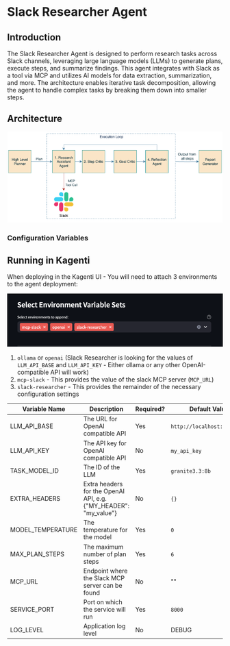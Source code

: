 # Slack Researcher Agent

## Introduction

The Slack Researcher Agent is designed to perform research tasks across Slack channels, leveraging large language models (LLMs) to generate plans, execute steps, and summarize findings. This agent integrates with Slack as a tool via MCP and utilizes AI models for data extraction, summarization, and more. The architecture enables iterative task decomposition, allowing the agent to handle complex tasks by breaking them down into smaller steps.

## Architecture

![alt text](docs/architecture.png)

### Configuration Variables

## Running in Kagenti
When deploying in the Kagenti UI - You will need to attach 3 environments to the agent deployment:

![alt text](docs/environments.png)

1. `ollama` or `openai` (Slack Researcher is looking for the values of `LLM_API_BASE` and `LLM_API_KEY` - Either ollama or any other OpenAI-compatible API will work)
2. `mcp-slack` - This provides the value of the slack MCP server (`MCP_URL`)
3. `slack-researcher` - This provides the remainder of the necessary configuration settings

| Variable Name | Description | Required? | Default Value | 
|---------------|-------------|-----------|---------------| 
| LLM_API_BASE | The URL for OpenAI compatible API | Yes | `http://localhost:11434/v1` | 
| LLM_API_KEY | The API key for OpenAI compatible API | No |  `my_api_key` |
| TASK_MODEL_ID | The ID of the LLM | Yes | `granite3.3:8b` | 
| EXTRA_HEADERS | Extra headers for the OpenAI API, e.g. {"MY_HEADER": "my_value"} | No | `{}` | 
| MODEL_TEMPERATURE | The temperature for the model | Yes | `0` | 
| MAX_PLAN_STEPS | The maximum number of plan steps | Yes | `6` | 
| MCP_URL | Endpoint where the Slack MCP server can be found | No |  "" | 
| SERVICE_PORT | Port on which the service will run | Yes | `8000` |
| LOG_LEVEL | Application log level | No | DEBUG |
